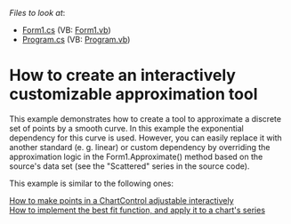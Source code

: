 <!-- default file list -->
*Files to look at*:

* [Form1.cs](./CS/Form1.cs) (VB: [Form1.vb](./VB/Form1.vb))
* [Program.cs](./CS/Program.cs) (VB: [Program.vb](./VB/Program.vb))
<!-- default file list end -->
# How to create an interactively customizable approximation tool


<p>This example demonstrates how to create a tool to approximate a discrete set of points by a smooth curve. In this example the exponential dependency for this curve is used. However, you can easily replace it with another standard (e. g. linear) or custom dependency by overriding the approximation logic in the Form1.Approximate() method based on the source's data set  (see the "Scattered" series in the source code). </p><p>This example is similar to the following ones:</p><p><a href="https://www.devexpress.com/Support/Center/p/E294">How to make points in a ChartControl adjustable interactively</a><br />
<a href="https://www.devexpress.com/Support/Center/p/E1300">How to implement the best fit function, and apply it to a chart's series</a></p>

<br/>


